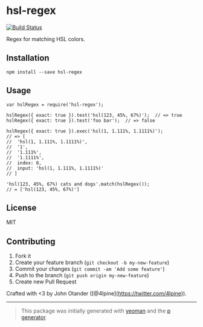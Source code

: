 hsl-regex
=========

[![Build Status](https://secure.travis-ci.org/regexps/hsl-regex.png?branch=master)](https://travis-ci.org/regexps/hsl-regex)

Regex for matching HSL colors.

Installation
------------

    npm install --save hsl-regex

Usage
-----

    var hslRegex = require('hsl-regex');

    hslRegex({ exact: true }).test('hsl(123, 45%, 67%)');  // => true
    hslRegex({ exact: true }).test('foo bar');  // => false

    hslRegex({ exact: true }).exec('hsl(1, 1.111%, 1.1111%)');
    // => [
    //  'hsl(1, 1.111%, 1.1111%)',
    //  '1',
    //  '1.111%',
    //  '1.1111%',
    //  index: 0,
    //  input: 'hsl(1, 1.111%, 1.1111%)'
    // ]

    'hsl(123, 45%, 67%) cats and dogs'.match(hslRegex());
    // = ['hsl(123, 45%, 67%)']

License
-------

MIT

Contributing
------------

1.  Fork it
2.  Create your feature branch (`git checkout -b my-new-feature`)
3.  Commit your changes (`git commit -am 'Add some feature'`)
4.  Push to the branch (`git push origin my-new-feature`)
5.  Create new Pull Request

Crafted with &lt;3 by John Otander (<span class="citation" data-cites="4lpine">\[@4lpine\]</span>(https://twitter.com/4lpine)).

------------------------------------------------------------------------

> This package was initially generated with [yeoman](http://yeoman.io) and the [p generator](https://github.com/johnotander/generator-p.git).
